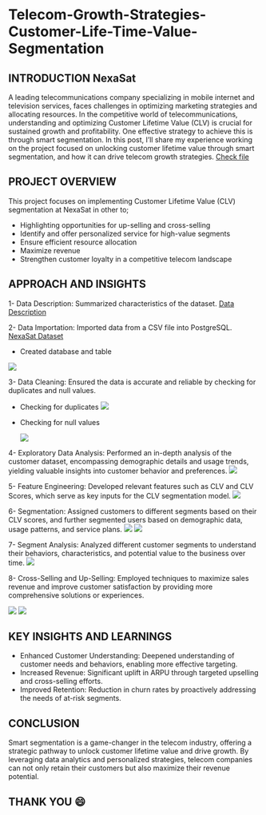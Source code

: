 # Telecom-Growth-Strategies-Customer-Life-Time-Value-Segmentation
## INTRODUCTION NexaSat 
A leading telecommunications company specializing in mobile internet and television services, faces challenges in optimizing marketing strategies and allocating resources. In the competitive world of telecommunications, understanding and optimizing Customer Lifetime Value (CLV) is crucial for sustained growth and profitability. One effective strategy to achieve this is through smart segmentation. In this post, I’ll share my experience working on the project focused on unlocking customer lifetime value through smart segmentation, and how it can drive telecom growth strategies. [Check file](TELECOM_GROWTH_STRATEGIES.pdf)
 
## PROJECT OVERVIEW 
This project focuses on implementing Customer Lifetime Value (CLV) segmentation at NexaSat in other to;
- Highlighting opportunities for up-selling and cross-selling
- Identify and offer personalized service for high-value segments
- Ensure efficient resource allocation
- Maximize revenue
- Strengthen customer loyalty in a competitive telecom landscape
## APPROACH AND INSIGHTS
1- Data Description: Summarized characteristics of the dataset. [Data Description](DATA_DESCRIPTION.pdf)

2- Data Importation: Imported data from a CSV file into PostgreSQL. [NexaSat Dataset](NexaSatData.csv)
- Created database and table
  
![](NexaSat_table.PNG)

3- Data Cleaning: Ensured the data is accurate and reliable by checking for duplicates and null values.
- Checking for duplicates
![](No_duplicates.PNG)


- Checking for null values

   ![](No_null.PNG)

4- Exploratory Data Analysis: Performed an in-depth analysis of the customer dataset, encompassing demographic details and usage trends, yielding valuable insights into customer behavior and preferences.
![](EDA_nexasat.PNG)

5- Feature Engineering: Developed relevant features such as CLV and CLV Scores, which serve as key inputs for the CLV segmentation model.
![](clv_score.PNG)

6- Segmentation: Assigned customers to different segments based on their CLV scores, and further segmented users based on demographic data, usage patterns, and service plans.
![](existing_customers.PNG)
![](clv_score_segment.PNG)

7- Segment Analysis: Analyzed different customer segments to understand their behaviors, characteristics, and potential value to the business over time.
![](SEGMENT_ANALYSIS.PNG)

8- Cross-Selling and Up-Selling: Employed techniques to maximize sales revenue and improve customer satisfaction by providing more comprehensive solutions or experiences.

![](Cross_Selling.PNG)
![](Up_Selling.PNG)

## KEY INSIGHTS AND LEARNINGS
- Enhanced Customer Understanding: Deepened understanding of customer needs and behaviors, enabling more effective targeting.
- Increased Revenue: Significant uplift in ARPU through targeted upselling and cross-selling efforts.
- Improved Retention: Reduction in churn rates by proactively addressing the needs of at-risk segments.

## CONCLUSION 
Smart segmentation is a game-changer in the telecom industry, offering a strategic pathway to unlock customer lifetime value and drive growth. By leveraging data analytics and personalized strategies, telecom companies can not only retain their customers but also maximize their revenue potential.

## THANK YOU :smile:

